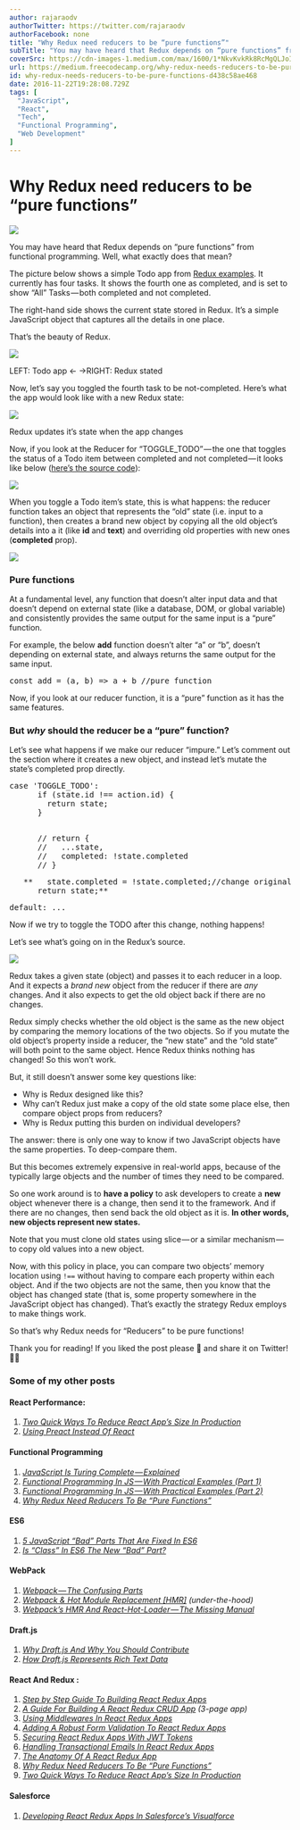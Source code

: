 ```yaml
---
author: rajaraodv
authorTwitter: https://twitter.com/rajaraodv
authorFacebook: none
title: "Why Redux need reducers to be “pure functions”"
subTitle: "You may have heard that Redux depends on “pure functions” from functional programming. Well, what exactly does that mean?..."
coverSrc: https://cdn-images-1.medium.com/max/1600/1*NkvKvkRk8RcMgQLJoIIBsQ.png
url: https://medium.freecodecamp.org/why-redux-needs-reducers-to-be-pure-functions-d438c58ae468
id: why-redux-needs-reducers-to-be-pure-functions-d438c58ae468
date: 2016-11-22T19:28:08.729Z
tags: [
  "JavaScript",
  "React",
  "Tech",
  "Functional Programming",
  "Web Development"
]
---
```

# Why Redux need reducers to be “pure functions”



![](https://cdn-images-1.medium.com/max/1600/1*NkvKvkRk8RcMgQLJoIIBsQ.png)



You may have heard that Redux depends on “pure functions” from functional programming. Well, what exactly does that mean?

The picture below shows a simple Todo app from [Redux examples](https://github.com/reactjs/redux/tree/master/examples/todos). It currently has four tasks. It shows the fourth one as completed, and is set to show “All” Tasks — both completed and not completed.

The right-hand side shows the current state stored in Redux. It’s a simple JavaScript object that captures all the details in one place.

That’s the beauty of Redux.



![](https://cdn-images-1.medium.com/max/1600/1*1jZyjdTCSjFSst1G5N3Ezg.png)

LEFT: Todo app ← →RIGHT: Redux stated



Now, let’s say you toggled the fourth task to be not-completed. Here’s what the app would look like with a new Redux state:



![](https://cdn-images-1.medium.com/max/1600/1*YQHPNJgw-KuajwFxAvG1xQ.png)

Redux updates it’s state when the app changes



Now, if you look at the Reducer for “TOGGLE_TODO” — the one that toggles the status of a Todo item between completed and not completed — it looks like below ([here’s the source code](https://github.com/reactjs/redux/blob/master/examples/todos/src/reducers/todos.js#L9-L17)):



![](https://cdn-images-1.medium.com/max/1600/1*BojNgnfwqAXdqJSsuNf0Sg.png)



When you toggle a Todo item’s state, this is what happens: the reducer function takes an object that represents the “old” state (i.e. input to a function), then creates a brand new object by copying all the old object’s details into a it (like **id** and **text**) and overriding old properties with new ones (**completed** prop).



![](https://cdn-images-1.medium.com/max/1600/1*IBpyaQ7bupU6zwNI6yLdXQ.png)



### Pure functions

At a fundamental level, any function that doesn’t alter input data and that doesn’t depend on external state (like a database, DOM, or global variable) and consistently provides the same output for the same input is a “pure” function.

For example, the below **add** function doesn’t alter “a” or “b”, doesn’t depending on external state, and always returns the same output for the same input.

<pre name="10f4" id="10f4" class="graf graf--pre graf-after--p">const add = (a, b) => a + b //pure function</pre>

Now, if you look at our reducer function, it is a “pure” function as it has the same features.

### But _why_ should the reducer be a “pure” function?

Let’s see what happens if we make our reducer “impure.” Let’s comment out the section where it creates a new object, and instead let’s mutate the state’s completed prop directly.

<pre name="8788" id="8788" class="graf graf--pre graf-after--p">case 'TOGGLE_TODO':  
      if (state.id !== action.id) {  
        return state;  
      }</pre>

<pre name="5861" id="5861" class="graf graf--pre graf-after--pre">        
      // return {  
      //   ...state,  
      //   completed: !state.completed  
      // }</pre>

<pre name="dd0d" id="dd0d" class="graf graf--pre graf-after--pre">   **   state.completed = !state.completed;//change original object  
      return state;**</pre>

<pre name="668d" id="668d" class="graf graf--pre graf-after--pre">default: ...</pre>

Now if we try to toggle the TODO after this change, nothing happens!

Let’s see what’s going on in the Redux’s source.







![](https://cdn-images-1.medium.com/max/2000/1*dd1--88TMXV3DRAroxOmsA.png)







Redux takes a given state (object) and passes it to each reducer in a loop. And it expects a _brand new_ object from the reducer if there are _any_ changes. And it also expects to get the old object back if there are no changes.

Redux simply checks whether the old object is the same as the new object by comparing the memory locations of the two objects. So if you mutate the old object’s property inside a reducer, the “new state” and the “old state” will both point to the same object. Hence Redux thinks nothing has changed! So this won’t work.

But, it still doesn’t answer some key questions like:

*   Why is Redux designed like this?
*   Why can’t Redux just make a copy of the old state some place else, then compare object props from reducers?
*   Why is Redux putting this burden on individual developers?

The answer: there is only one way to know if two JavaScript objects have the same properties. To deep-compare them.

But this becomes extremely expensive in real-world apps, because of the typically large objects and the number of times they need to be compared.

So one work around is to **have a policy** to ask developers to create a **new** object whenever there is a change, then send it to the framework. And if there are no changes, then send back the old object as it is. **In other words, new objects represent new states.**

Note that you must clone old states using slice — or a similar mechanism — to copy old values into a new object.

Now, with this policy in place, you can compare two objects’ memory location using `!==` without having to compare each property within each object. And if the two objects are not the same, then you know that the object has changed state (that is, some property somewhere in the JavaScript object has changed). That’s exactly the strategy Redux employs to make things work.

So that’s why Redux needs for “Reducers” to be pure functions!

Thank you for reading! If you liked the post please 💚 and share it on Twitter!🙏🏼

### Some of my other posts

#### React Performance:

1.  [_Two Quick Ways To Reduce React App’s Size In Production_](https://medium.com/@rajaraodv/two-quick-ways-to-reduce-react-apps-size-in-production-82226605771a#.6lepbl7ae)
2.  [_Using Preact Instead Of React_](https://medium.com/@rajaraodv/using-preact-instead-of-react-70f40f53107c#.7fzp0lyo3)

#### Functional Programming

1.  [_JavaScript Is Turing Complete — Explained_](https://medium.com/@rajaraodv/javascript-is-turing-complete-explained-41a34287d263#.6t0b2w66p)
2.  [_Functional Programming In JS — With Practical Examples (Part 1)_](https://medium.com/@rajaraodv/functional-programming-in-js-with-practical-examples-part-1-87c2b0dbc276#.fbgrmoa7g)
3.  [_Functional Programming In JS — With Practical Examples (Part 2)_](https://medium.com/@rajaraodv/functional-programming-in-js-with-practical-examples-part-2-429d2e8ccc9e#.r2mglxozr)
4.  [_Why Redux Need Reducers To Be “Pure Functions”_](https://medium.com/@rajaraodv/why-redux-needs-reducers-to-be-pure-functions-d438c58ae468#.bntrywxrf)

#### ES6

1.  [_5 JavaScript “Bad” Parts That Are Fixed In ES6_](https://medium.com/@rajaraodv/5-javascript-bad-parts-that-are-fixed-in-es6-c7c45d44fd81#.7e2s6cghy)
2.  [_Is “Class” In ES6 The New “Bad” Part?_](https://medium.com/@rajaraodv/is-class-in-es6-the-new-bad-part-6c4e6fe1ee65#.4hqgpj2uv)

#### WebPack

1.  [_Webpack — The Confusing Parts_](https://medium.com/@rajaraodv/webpack-the-confusing-parts-58712f8fcad9#.6ot6deo2b)
2.  [_Webpack & Hot Module Replacement [HMR]_](https://medium.com/@rajaraodv/webpack-hot-module-replacement-hmr-e756a726a07#.y667mx4lg) _(under-the-hood)_
3.  [_Webpack’s HMR And React-Hot-Loader — The Missing Manual_](https://medium.com/@rajaraodv/webpacks-hmr-react-hot-loader-the-missing-manual-232336dc0d96#.fbb1e7ehl)

#### Draft.js

1.  [_Why Draft.js And Why You Should Contribute_](https://medium.com/@rajaraodv/why-draft-js-and-why-you-should-contribute-460c4a69e6c8#.jp1tsvsqc)
2.  [_How Draft.js Represents Rich Text Data_](https://medium.com/@rajaraodv/how-draft-js-represents-rich-text-data-eeabb5f25cf2#.hh0ue85lo)

#### React And Redux :

1.  [_Step by Step Guide To Building React Redux Apps_](https://medium.com/@rajaraodv/step-by-step-guide-to-building-react-redux-apps-using-mocks-48ca0f47f9a#.s7zsgq3u1)
2.  [_A Guide For Building A React Redux CRUD App_](https://medium.com/@rajaraodv/a-guide-for-building-a-react-redux-crud-app-7fe0b8943d0f#.g99gruhdz) _(3-page app)_
3.  [_Using Middlewares In React Redux Apps_](https://medium.com/@rajaraodv/using-middlewares-in-react-redux-apps-f7c9652610c6#.oentrjqpj)
4.  [_Adding A Robust Form Validation To React Redux Apps_](https://medium.com/@rajaraodv/adding-a-robust-form-validation-to-react-redux-apps-616ca240c124#.jq013tkr1)
5.  [_Securing React Redux Apps With JWT Tokens_](https://medium.com/@rajaraodv/securing-react-redux-apps-with-jwt-tokens-fcfe81356ea0#.xci6o9s6w)
6.  [_Handling Transactional Emails In React Redux Apps_](https://medium.com/@rajaraodv/handling-transactional-emails-in-react-redux-apps-8b1134748f76#.a24nenmnt)
7.  [_The Anatomy Of A React Redux App_](https://medium.com/@rajaraodv/the-anatomy-of-a-react-redux-app-759282368c5a#.7wwjs8eqo)
8.  [_Why Redux Need Reducers To Be “Pure Functions”_](https://medium.com/@rajaraodv/why-redux-needs-reducers-to-be-pure-functions-d438c58ae468#.bntrywxrf)
9.  [_Two Quick Ways To Reduce React App’s Size In Production_](https://medium.com/@rajaraodv/two-quick-ways-to-reduce-react-apps-size-in-production-82226605771a#.6lepbl7ae)

#### Salesforce

1.  [_Developing React Redux Apps In Salesforce’s Visualforce_](https://medium.com/@rajaraodv/developing-react-redux-apps-in-salesforce-s-visualforce-3ad7be560d1c#.f6bao6mtu)








